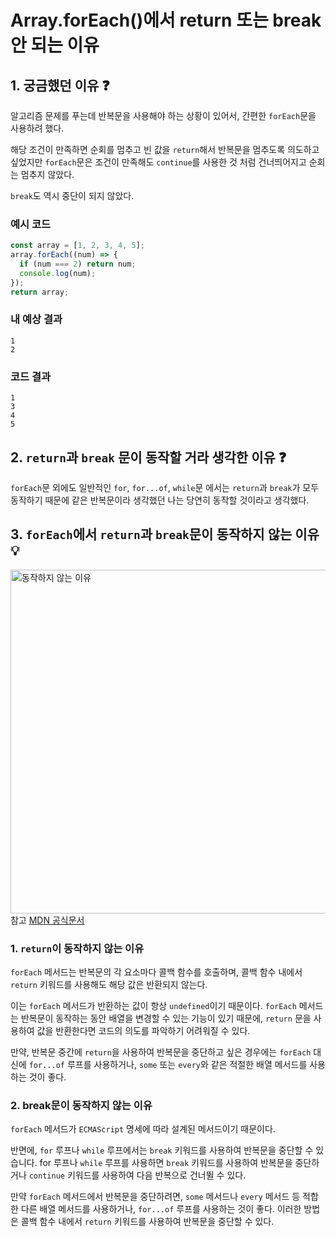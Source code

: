 # Array.forEach()에서 return 또는 break 안 되는 이유

## 1. 궁금했던 이유 ❓

알고리즘 문제를 푸는데 반복문을 사용해야 하는 상황이 있어서, 간편한 <code>forEach</code>문을 사용하려 했다.

해당 조건이 만족하면 순회를 멈추고 빈 값을 <code>return</code>해서 반복문을 멈추도록 의도하고 싶었지만 <code>forEach</code>문은 조건이 만족해도 <code>continue</code>를 사용한 것 처럼 건너띄어지고 순회는 멈추지 않았다.

<code>break</code>도 역시 중단이 되지 않았다.

### 예시 코드

```javascript
const array = [1, 2, 3, 4, 5];
array.forEach((num) => {
  if (num === 2) return num;
  console.log(num);
});
return array;
```

### 내 예상 결과

```
1
2
```

### 코드 결과

```
1
3
4
5
```

## 2. <code>return</code>과 <code>break</code> 문이 동작할 거라 생각한 이유 ❓

<code>forEach</code>문 외에도 일반적인 <code>for</code>, <code>for...of</code>, <code>while</code>문 에서는 <code>return</code>과 <code>break</code>가 모두 동작하기 때문에 같은 반복문이라 생각했던 나는 당연히 동작할 것이라고 생각했다.

## 3. <code>forEach</code>에서 <code>return</code>과 <code>break</code>문이 동작하지 않는 이유 💡

<img src="https://user-images.githubusercontent.com/64254228/220912452-37bb014d-f386-4091-9c23-b516eb041994.png" width="800px" height="550px" title="MDN forEach" alt="동작하지 않는 이유"></img><br/>
참고 [MDN 공식문서](https://developer.mozilla.org/ko/docs/Web/JavaScript/Reference/Global_Objects/Array/forEach#%EC%84%A4%EB%AA%85)

### <strong>1. <code>return</code>이 동작하지 않는 이유</strong>

<code>forEach</code> 메서드는 반복문의 각 요소마다 콜백 함수를 호출하며, 콜백 함수 내에서 <code>return</code> 키워드를 사용해도 해당 값은 반환되지 않는다.

이는 <code>forEach</code> 메서드가 반환하는 값이 항상 <code>undefined</code>이기 때문이다. <code>forEach</code> 메서드는 반복문이 동작하는 동안 배열을 변경할 수 있는 기능이 있기 때문에, <code>return</code> 문을 사용하여 값을 반환한다면 코드의 의도를 파악하기 어려워질 수 있다.

만약, 반복문 중간에 <code>return</code>을 사용하여 반복문을 중단하고 싶은 경우에는 <code>forEach</code> 대신에 <code>for...of</code> 루프를 사용하거나, <code>some</code> 또는 <code>every</code>와 같은 적절한 배열 메서드를 사용하는 것이 좋다.

### <strong>2. break문이 동작하지 않는 이유</strong>

<code>forEach</code> 메서드가 <code>ECMAScript</code> 명세에 따라 설계된 메서드이기 때문이다.

반면에, <code>for</code> 루프나 <code>while</code> 루프에서는 <code>break</code> 키워드를 사용하여 반복문을 중단할 수 있습니다. for 루프나 <code>while</code> 루프를 사용하면 <code>break</code> 키워드를 사용하여 반복문을 중단하거나 <code>continue</code> 키워드를 사용하여 다음 반복으로 건너뛸 수 있다.

만약 <code>forEach</code> 메서드에서 반복문을 중단하려면, <code>some</code> 메서드나 <code>every</code> 메서드 등 적합한 다른 배열 메서드를 사용하거나, <code>for...of</code> 루프를 사용하는 것이 좋다. 이러한 방법은 콜백 함수 내에서 <code>return</code> 키워드를 사용하여 반복문을 중단할 수 있다.
